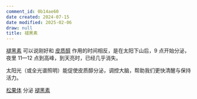 ```yaml
---
comment_id: 0b14ae60
date created: 2024-07-15
date modified: 2025-02-06
draw: null
title: 褪黑素
---
```

[褪黑素](褪黑素.md) 可以说刚好和 [皮质醇](皮质醇.md) 作用的时间相反，是在太阳下山后，9 点开始分泌，夜里 11—12 点到高峰，到天亮时，已经几乎消失。

太阳光（或全光谱照明）能促使皮质醇分泌，调控大脑，帮助我们更快清醒与保持活力。

[松果体](松果体) 分泌 [褪黑素](褪黑素.md)
